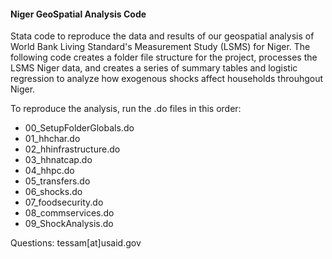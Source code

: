 #### Niger GeoSpatial Analysis Code

Stata code to reproduce the data and results of our geospatial analysis of World Bank Living Standard's Measurement Study (LSMS) for Niger. The following code creates a folder file structure for the project, processes the LSMS Niger data, and creates a series of summary tables and logistic regression to analyze how exogenous shocks affect households throuhgout Niger. 

To reproduce the analysis, run the .do files in this order:
* 00_SetupFolderGlobals.do
* 01_hhchar.do
* 02_hhinfrastructure.do
* 03_hhnatcap.do
* 04_hhpc.do
* 05_transfers.do
* 06_shocks.do
* 07_foodsecurity.do
* 08_commservices.do
* 09_ShockAnalysis.do

Questions: tessam[at]usaid.gov

